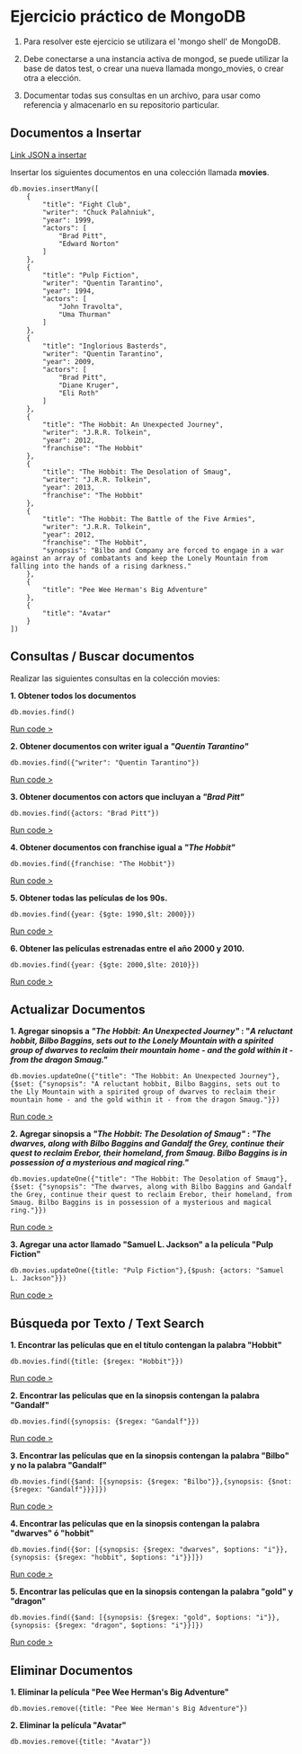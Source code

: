 ﻿# Ejercicio práctico de MongoDB

1. Para resolver este ejercicio se utilizara el 'mongo shell' de MongoDB.

3. Debe conectarse a una instancia activa de mongod, se puede utilizar la base de datos test, o crear una nueva llamada mongo\_movies, o crear otra a elección.

5. Documentar todas sus consultas en un archivo, para usar como referencia y almacenarlo en su repositorio particular.

## Documentos a Insertar

[Link JSON a insertar](https://raw.githubusercontent.com/alcalino-1978/upgrade-mongo-exercises/master/movies.json "Link JSON a insertar")

Insertar los siguientes documentos en una colección llamada **movies**. 

	db.movies.insertMany([
        {
            "title": "Fight Club",
            "writer": "Chuck Palahniuk",
            "year": 1999,
            "actors": [
                "Brad Pitt",
                "Edward Norton"
            ]
        },
        {
            "title": "Pulp Fiction",
            "writer": "Quentin Tarantino",
            "year": 1994,
            "actors": [
                "John Travolta",
                "Uma Thurman"
            ]
        },
        {
            "title": "Inglorious Basterds",
            "writer": "Quentin Tarantino",
            "year": 2009,
            "actors": [
                "Brad Pitt",
                "Diane Kruger",
                "Eli Roth"
            ]
        },
        {
            "title": "The Hobbit: An Unexpected Journey",
            "writer": "J.R.R. Tolkein",
            "year": 2012,
            "franchise": "The Hobbit"
        },
        {
            "title": "The Hobbit: The Desolation of Smaug",
            "writer": "J.R.R. Tolkein",
            "year": 2013,
            "franchise": "The Hobbit"
        },
        {
            "title": "The Hobbit: The Battle of the Five Armies",
            "writer": "J.R.R. Tolkein",
            "year": 2012,
            "franchise": "The Hobbit",
            "synopsis": "Bilbo and Company are forced to engage in a war against an array of combatants and keep the Lonely Mountain from falling into the hands of a rising darkness."
        },
        {
            "title": "Pee Wee Herman's Big Adventure"
        },
        {
            "title": "Avatar"
        }
    ])
	
## Consultas / Buscar documentos

Realizar las siguientes consultas en la colección movies:

**1. Obtener todos los documentos**
```mongo
db.movies.find()
```
[Run code >](https://mongoplayground.net/p/RvjCAgC3g_5 "Abrir ejemplo en Mongo playground")

**2. Obtener documentos con writer igual a *"Quentin Tarantino"***
```mongo
db.movies.find({"writer": "Quentin Tarantino"})
```
[Run code >](https://mongoplayground.net/p/RvjCAgC3g_5)

**3. Obtener documentos con actors que incluyan a *"Brad Pitt"***
```mongo
db.movies.find({actors: "Brad Pitt"})
```
[Run code >](https://mongoplayground.net/p/2D6uNEAMRUg)

**4. Obtener documentos con franchise  igual a *"The Hobbit"***
```mongo
db.movies.find({franchise: "The Hobbit"})
```
[Run code >](https://mongoplayground.net/p/C6odyhVKiUh)

**5. Obtener todas las películas de los 90s.**
```mongo
db.movies.find({year: {$gte: 1990,$lt: 2000}})
```
[Run code >](https://mongoplayground.net/p/p_yaihFB_32)

**6. Obtener las películas estrenadas entre el año 2000 y 2010.**
```mongo
db.movies.find({year: {$gte: 2000,$lte: 2010}})
```
[Run code >](https://mongoplayground.net/p/VplcnmCIe6v)

## Actualizar Documentos

**1. Agregar sinopsis a *"The Hobbit: An Unexpected Journey"* : "*A reluctant hobbit, Bilbo Baggins, sets out to the Lonely Mountain with a spirited group of dwarves to reclaim their mountain home - and the gold within it - from the dragon Smaug."***
```mongo
db.movies.updateOne({"title": "The Hobbit: An Unexpected Journey"},{$set: {"synopsis": "A reluctant hobbit, Bilbo Baggins, sets out to the Lly Mountain with a spirited group of dwarves to reclaim their mountain home - and the gold within it - from the dragon Smaug."}})
```
[Run code >](https://mongoplayground.net/p/YaIyLT0buWb)

**2. Agregar sinopsis a *"The Hobbit: The Desolation of Smaug"* : *"The dwarves, along with Bilbo Baggins and Gandalf the Grey, continue their quest to reclaim Erebor, their homeland, from Smaug. Bilbo Baggins is in possession of a mysterious and magical ring."***
```mongo
db.movies.updateOne({"title": "The Hobbit: The Desolation of Smaug"},{$set: {"synopsis": "The dwarves, along with Bilbo Baggins and Gandalf the Grey, continue their quest to reclaim Erebor, their homeland, from Smaug. Bilbo Baggins is in possession of a mysterious and magical ring."}})
```
[Run code >](https://mongoplayground.net/p/lYr9kRdBhGF)

**3. Agregar una actor llamado "Samuel L. Jackson" a la película "Pulp Fiction"**
```mongo
db.movies.updateOne({title: "Pulp Fiction"},{$push: {actors: "Samuel L. Jackson"}})
```
[Run code >](https://mongoplayground.net/p/n1YcDSHKDTS)

## Búsqueda por Texto / Text Search

**1. Encontrar las películas que en el título contengan la palabra "Hobbit"**
```mongo
db.movies.find({title: {$regex: "Hobbit"}})
```
[Run code >](https://mongoplayground.net/p/7YhhgvvzRGy)

**2. Encontrar las películas que en la sinopsis contengan la palabra "Gandalf"**
```mongo
db.movies.find({synopsis: {$regex: "Gandalf"}})
```
[Run code >](https://mongoplayground.net/p/AcooZyyWqPP)

**3. Encontrar las películas que en la sinopsis contengan la palabra "Bilbo" y no la palabra "Gandalf"**
```mongo
db.movies.find({$and: [{synopsis: {$regex: "Bilbo"}},{synopsis: {$not: {$regex: "Gandalf"}}}]})
```
[Run code >](https://mongoplayground.net/p/eiX87agnfQl)

**4. Encontrar las películas que en la sinopsis contengan la palabra "dwarves" ó "hobbit"**
```mongo
db.movies.find({$or: [{synopsis: {$regex: "dwarves", $options: "i"}},{synopsis: {$regex: "hobbit", $options: "i"}}]})
```
[Run code >](https://mongoplayground.net/p/OjnB1qBCtJg)

**5. Encontrar las películas que en la sinopsis contengan la palabra "gold" y "dragon"**
```mongo
db.movies.find({$and: [{synopsis: {$regex: "gold", $options: "i"}},{synopsis: {$regex: "dragon", $options: "i"}}]})
```
[Run code >](https://mongoplayground.net/p/6MxsA6-qtRs)

## Eliminar Documentos

**1. Eliminar la película "Pee Wee Herman's Big Adventure"**
```mongo
db.movies.remove({title: "Pee Wee Herman's Big Adventure"})
```

**2. Eliminar la película "Avatar"**
```mongo
db.movies.remove({title: "Avatar"})
```
